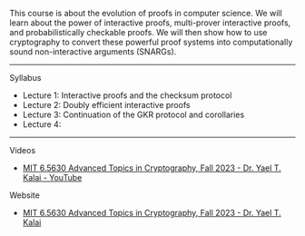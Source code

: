 This course is about the evolution of proofs in computer science.  We will learn about the power of interactive proofs, multi-prover interactive proofs, and probabilistically checkable proofs.  We will then show how to use cryptography to convert these powerful proof systems into computationally sound non-interactive arguments (SNARGs).

- - - -
Syllabus
* Lecture 1: Interactive proofs and the checksum protocol
* Lecture 2: Doubly efficient interactive proofs
* Lecture 3: Continuation of the GKR protocol and corollaries
* Lecture 4:

- - - -

Videos
* [MIT 6.5630 Advanced Topics in Cryptography, Fall 2023 - Dr. Yael T. Kalai - YouTube](https://youtube.com/playlist?list=PLUl4u3cNGP61EZllk7zwgvPbI4kbnKhWz&si=wmhPgbh7e_hzURPg)

Website
* [MIT 6.5630 Advanced Topics in Cryptography, Fall 2023 - Dr. Yael T. Kalai](https://ocw.mit.edu/courses/6-5630-advanced-topics-in-cryptography-fall-2023/)
